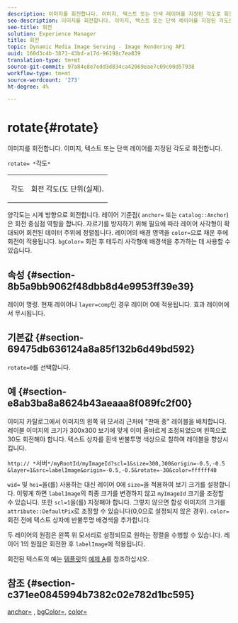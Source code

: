 ```yaml
---
description: 이미지를 회전합니다. 이미지, 텍스트 또는 단색 레이어를 지정된 각도로 회전합니다.
seo-description: 이미지를 회전합니다. 이미지, 텍스트 또는 단색 레이어를 지정된 각도로 회전합니다.
seo-title: 회전
solution: Experience Manager
title: 회전
topic: Dynamic Media Image Serving - Image Rendering API
uuid: 160d3c4b-3871-43bd-a17d-96198c7ea839
translation-type: tm+mt
source-git-commit: 97a84e8e7edd3d834ca42069eae7c09c00d57938
workflow-type: tm+mt
source-wordcount: '273'
ht-degree: 4%

---
```



# rotate{#rotate}

이미지를 회전합니다. 이미지, 텍스트 또는 단색 레이어를 지정된 각도로 회전합니다.

`rotate= *`각도`*`

<table id="simpletable_5531ED4C2099411DB404657E12B05314"> 
 <tr class="strow"> 
  <td class="stentry"> <p><span class="varname"> 각도</span> </p> </td> 
  <td class="stentry"> <p>회전 각도(도 단위(실제). </p></td> 
 </tr> 
</table>

양각도는 시계 방향으로 회전합니다. 레이어 기준점( `anchor=` 또는 `catalog::Anchor`)은 회전 중심점 역할을 합니다. 자르기를 방지하기 위해 필요에 따라 레이어 사각형이 확대되어 회전된 데이터 주위에 정렬됩니다. 레이어의 배경 영역을 `color=`으로 채운 후에 회전이 적용됩니다. `bgColor=` 회전 후 테두리 사각형에 배경색을 추가하는 데 사용할 수 있습니다.

## 속성 {#section-8b5a9bb9062f48dbb8d4e9953ff39e39}

레이어 명령. 현재 레이어나 `layer=comp`인 경우 레이어 0에 적용됩니다. 효과 레이어에서 무시됩니다.

## 기본값 {#section-69475db636124a8a85f132b6d49bd592}

`rotate=0`를 선택합니다.

## 예 {#section-e8ab3ba8a8624b43aeaaa8f089fc2f00}

이미지 카탈로그에서 이미지의 왼쪽 위 모서리 근처에 &quot;판매 중&quot; 레이블을 배치합니다. 레이블 이미지의 크기가 300x300 보기에 맞게 이미 올바르게 조정되었으며 왼쪽으로 30도 회전해야 합니다. 텍스트 상자를 흰색 반불투명 색상으로 칠하여 레이블을 향상시킵니다.

`http:// *`서버`*/myRootId/myImageId?scl=1&size=300,300&origin=-0.5,-0.5 &layer=1&src=labelImage&origin=-0.5,-0.5&rotate=-30&color=ffffff40`

`wid=` 및 `hei=`을(를) 사용하는 대신 레이어 0에 `size=`을 적용하여 보기 크기를 설정합니다. 이렇게 하면 `labelImage`의 최종 크기를 변경하지 않고 `myImageId` 크기를 조정할 수 있습니다. 또한 `scl=1`을(를) 지정해야 합니다. 그렇지 않으면 합성 이미지의 크기를 `attribute::DefaultPix`로 조정할 수 있습니다(0,0으로 설정되지 않은 경우). `color=` 회전 전에 텍스트 상자에 반불투명 배경색을 추가합니다.

두 레이어의 원점은 왼쪽 위 모서리로 설정되므로 원하는 정렬을 수행할 수 있습니다. 레이어 1의 원점은 회전한 후 `labelImage`에 적용됩니다.

회전된 텍스트의 예는 [템플릿](../../../../../is-api/http-ref/image-serving-api-ref/c-http-protocol-reference/c-templates/c-templates.md#concept-3cd2d2adae0e41b2979b9640244d4d3e)의 [예제 A](../../../../../is-api/http-ref/image-serving-api-ref/c-http-protocol-reference/c-templates/r-example-a.md#reference-c78ea82e8a1646738e764fa6685dfbac)를 참조하십시오.

## 참조 {#section-c371ee0845994b7382c02e782d1bc595}

[anchor=](../../../../../is-api/http-ref/image-serving-api-ref/c-http-protocol-reference/c-command-reference/r-anchor.md#reference-6661e548ab284b82828d8d94c8ddeb7c) ,  [bgColor=](../../../../../is-api/http-ref/image-serving-api-ref/c-http-protocol-reference/c-command-reference/r-bgcolor.md#reference-441371ba4ef54fe781887c5ae448f6ab),  [color=](/help/aem-is-ir-api/is-api/http-ref/image-serving-api-ref/c-http-protocol-reference/c-data-types/r-is-http-color.md)
